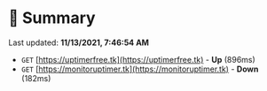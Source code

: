 # 📖 Summary
Last updated: **11/13/2021, 7:46:54 AM**

- `GET` [https://uptimerfree.tk](https://uptimerfree.tk) - **Up** (896ms)
- `GET` [https://monitoruptimer.tk](https://monitoruptimer.tk) - **Down** (182ms)

